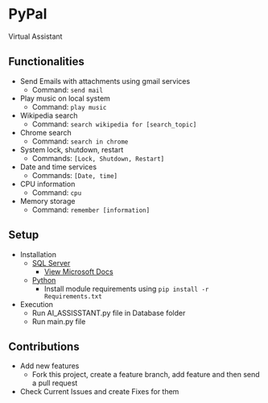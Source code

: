 # PyPal
Virtual Assistant 

## Functionalities
- Send Emails with attachments using gmail services
  - Command: `send mail`
- Play music on local system
  - Command: `play music`
- Wikipedia search
  - Command: `search wikipedia for [search_topic]`
- Chrome search
  - Command: `search in chrome`
- System lock, shutdown, restart
  - Commands: `[Lock, Shutdown, Restart]`
- Date and time services
  - Commands: `[Date, time]`
- CPU information
  - Command: `cpu`
- Memory storage
  - Command: `remember [information]`
  
## Setup
- Installation
  - [SQL Server](https://www.microsoft.com/en-us/sql-server/sql-server-downloads)
    - [View Microsoft Docs](https://docs.microsoft.com/en-us/sql/ssms/download-sql-server-management-studio-ssms?view=sql-server-ver15)
  - [Python](https://www.python.org/downloads/)
    - Install module requirements using `pip install -r Requirements.txt`
- Execution
  - Run AI_ASSISSTANT.py file in Database folder
  - Run main.py file
## Contributions
- Add new features
  - Fork this project, create a feature branch, add feature and then send a pull request
- Check Current Issues and create Fixes for them 
